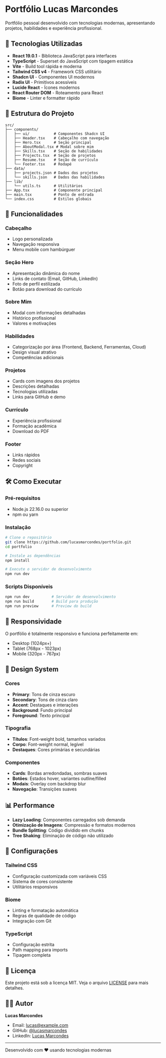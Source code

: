 # Portfólio Lucas Marcondes

Portfólio pessoal desenvolvido com tecnologias modernas, apresentando projetos, habilidades e experiência profissional.

## 🚀 Tecnologias Utilizadas

- **React 19.0.1** - Biblioteca JavaScript para interfaces
- **TypeScript** - Superset do JavaScript com tipagem estática
- **Vite** - Build tool rápida e moderna
- **Tailwind CSS v4** - Framework CSS utilitário
- **Shadcn UI** - Componentes UI modernos
- **Radix UI** - Primitivos acessíveis
- **Lucide React** - Ícones modernos
- **React Router DOM** - Roteamento para React
- **Biome** - Linter e formatter rápido

## 📁 Estrutura do Projeto

```
src/
├── components/
│   ├── ui/           # Componentes Shadcn UI
│   ├── Header.tsx    # Cabeçalho com navegação
│   ├── Hero.tsx      # Seção principal
│   ├── AboutModal.tsx # Modal sobre mim
│   ├── Skills.tsx    # Seção de habilidades
│   ├── Projects.tsx  # Seção de projetos
│   ├── Resume.tsx    # Seção de currículo
│   └── Footer.tsx    # Rodapé
├── data/
│   ├── projects.json # Dados dos projetos
│   └── skills.json   # Dados das habilidades
├── lib/
│   └── utils.ts      # Utilitários
├── App.tsx           # Componente principal
├── main.tsx          # Ponto de entrada
└── index.css         # Estilos globais
```

## 🎯 Funcionalidades

### Cabeçalho
- Logo personalizada
- Navegação responsiva
- Menu mobile com hambúrguer

### Seção Hero
- Apresentação dinâmica do nome
- Links de contato (Email, GitHub, LinkedIn)
- Foto de perfil estilizada
- Botão para download do currículo

### Sobre Mim
- Modal com informações detalhadas
- Histórico profissional
- Valores e motivações

### Habilidades
- Categorização por área (Frontend, Backend, Ferramentas, Cloud)
- Design visual atrativo
- Competências adicionais

### Projetos
- Cards com imagens dos projetos
- Descrições detalhadas
- Tecnologias utilizadas
- Links para GitHub e demo

### Currículo
- Experiência profissional
- Formação acadêmica
- Download do PDF

### Footer
- Links rápidos
- Redes sociais
- Copyright

## 🛠️ Como Executar

### Pré-requisitos
- Node.js 22.16.0 ou superior
- npm ou yarn

### Instalação
```bash
# Clone o repositório
git clone https://github.com/lucasmarcondes/portfolio.git
cd portfolio

# Instale as dependências
npm install

# Execute o servidor de desenvolvimento
npm run dev
```

### Scripts Disponíveis
```bash
npm run dev          # Servidor de desenvolvimento
npm run build        # Build para produção
npm run preview      # Preview do build
```

## 📱 Responsividade

O portfólio é totalmente responsivo e funciona perfeitamente em:
- Desktop (1024px+)
- Tablet (768px - 1023px)
- Mobile (320px - 767px)

## 🎨 Design System

### Cores
- **Primary**: Tons de cinza escuro
- **Secondary**: Tons de cinza claro
- **Accent**: Destaques e interações
- **Background**: Fundo principal
- **Foreground**: Texto principal

### Tipografia
- **Títulos**: Font-weight bold, tamanhos variados
- **Corpo**: Font-weight normal, legível
- **Destaques**: Cores primárias e secundárias

### Componentes
- **Cards**: Bordas arredondadas, sombras suaves
- **Botões**: Estados hover, variantes outline/filled
- **Modais**: Overlay com backdrop blur
- **Navegação**: Transições suaves

## 📊 Performance

- **Lazy Loading**: Componentes carregados sob demanda
- **Otimização de Imagens**: Compressão e formatos modernos
- **Bundle Splitting**: Código dividido em chunks
- **Tree Shaking**: Eliminação de código não utilizado

## 🔧 Configurações

### Tailwind CSS
- Configuração customizada com variáveis CSS
- Sistema de cores consistente
- Utilitários responsivos

### Biome
- Linting e formatação automática
- Regras de qualidade de código
- Integração com Git

### TypeScript
- Configuração estrita
- Path mapping para imports
- Tipagem completa

## 📝 Licença

Este projeto está sob a licença MIT. Veja o arquivo [LICENSE](LICENSE) para mais detalhes.

## 👨‍💻 Autor

**Lucas Marcondes**
- Email: lucas@example.com
- GitHub: [@lucasmarcondes](https://github.com/lucasmarcondes)
- LinkedIn: [Lucas Marcondes](https://linkedin.com/in/lucasmarcondes)

---

Desenvolvido com ❤️ usando tecnologias modernas 